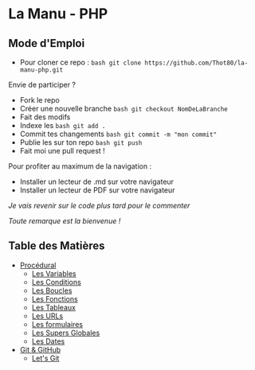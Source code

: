 # La Manu - PHP

## Mode d'Emploi

* Pour cloner ce repo : ```bash git clone https://github.com/Thot80/la-manu-php.git ```

Envie de participer ?

* Fork le repo
* Créer une nouvelle branche ```bash git checkout NomDeLaBranche ```
* Fait des modifs
* Indexe les ```bash git add . ```
* Commit tes changements ```bash git commit -m "mon commit"```
* Publie les sur ton repo ```bash git push ```
* Fait moi une pull request !

Pour profiter au maximum de la navigation :

* Installer un lecteur de .md sur votre navigateur
* Installer un lecteur de PDF sur votre navigateur

*Je vais revenir sur le code plus tard pour le commenter*

*Toute remarque est la bienvenue !*

## Table des Matières

* [Procédural](#) 
    * [Les Variables](procedural/variables/variables.md) 
    * [Les Conditions](procedural/conditions/conditions.md)
    * [Les Boucles](procedural/boucles/boucles.md)
    * [Les Fonctions](procedural/fonctions/fonctions.md)
    * [Les Tableaux](procedural/tableaux/tableaux.md)
    * [Les URLs](procedural/url/url.md)
    * [Les formulaires](procedural/formulaires/formulaires.md)
    * [Les Supers Globales](procedural/superglobales/superglobales.md)
    * [Les Dates](procedural/dates/dates.png)
* [Git & GitHub](#)
    * [Let's Git](github/github.md)



